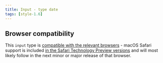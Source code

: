 ```yaml
---
title: Input - type date
tags: [style-1.6]
---
```


## Browser compatibility

This `input` type is [compatible with the relevant browsers](https://caniuse.com/input-datetime) - macOS Safari support is included [in the Safari Technology Preview versions](https://bugs.webkit.org/show_bug.cgi?id=119175#c20) and will most likely follow in the next minor or major release of that browser.

[inspirational sources for this page]: # "https://www.uiguideline.com/components/date-picker"
